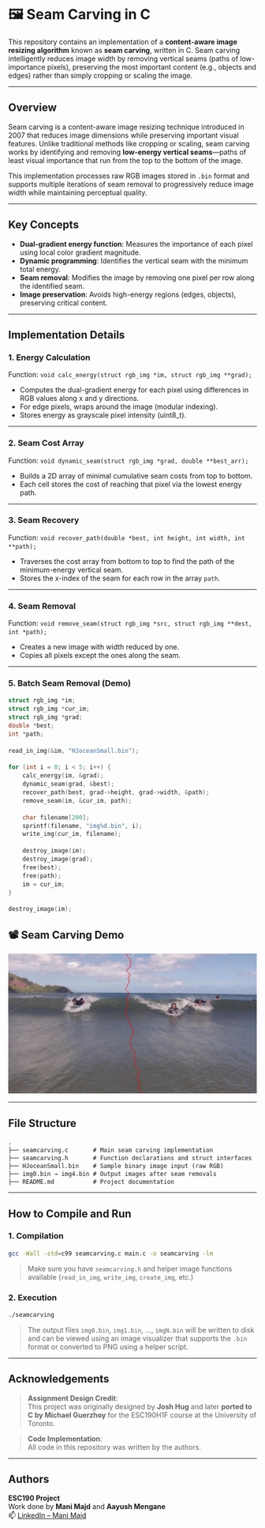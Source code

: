 # 🖼️ Seam Carving in C

This repository contains an implementation of a **content-aware image resizing algorithm** known as **seam carving**, written in C. Seam carving intelligently reduces image width by removing vertical seams (paths of low-importance pixels), preserving the most important content (e.g., objects and edges) rather than simply cropping or scaling the image.

---

## Overview

Seam carving is a content-aware image resizing technique introduced in 2007 that reduces image dimensions while preserving important visual features. Unlike traditional methods like cropping or scaling, seam carving works by identifying and removing **low-energy vertical seams**—paths of least visual importance that run from the top to the bottom of the image.

This implementation processes raw RGB images stored in `.bin` format and supports multiple iterations of seam removal to progressively reduce image width while maintaining perceptual quality.

---

## Key Concepts

- **Dual-gradient energy function**: Measures the importance of each pixel using local color gradient magnitude.
- **Dynamic programming**: Identifies the vertical seam with the minimum total energy.
- **Seam removal**: Modifies the image by removing one pixel per row along the identified seam.
- **Image preservation**: Avoids high-energy regions (edges, objects), preserving critical content.

---

## Implementation Details

### 1. Energy Calculation

Function: `void calc_energy(struct rgb_img *im, struct rgb_img **grad);`

- Computes the dual-gradient energy for each pixel using differences in RGB values along x and y directions.
- For edge pixels, wraps around the image (modular indexing).
- Stores energy as grayscale pixel intensity (uint8_t).

---

### 2. Seam Cost Array

Function: `void dynamic_seam(struct rgb_img *grad, double **best_arr);`

- Builds a 2D array of minimal cumulative seam costs from top to bottom.
- Each cell stores the cost of reaching that pixel via the lowest energy path.

---

### 3. Seam Recovery

Function: `void recover_path(double *best, int height, int width, int **path);`

- Traverses the cost array from bottom to top to find the path of the minimum-energy vertical seam.
- Stores the x-index of the seam for each row in the array `path`.

---

### 4. Seam Removal

Function: `void remove_seam(struct rgb_img *src, struct rgb_img **dest, int *path);`

- Creates a new image with width reduced by one.
- Copies all pixels except the ones along the seam.

---

### 5. Batch Seam Removal (Demo)

```c
struct rgb_img *im;
struct rgb_img *cur_im;
struct rgb_img *grad;
double *best;
int *path;

read_in_img(&im, "HJoceanSmall.bin");

for (int i = 0; i < 5; i++) {
    calc_energy(im, &grad);
    dynamic_seam(grad, &best);
    recover_path(best, grad->height, grad->width, &path);
    remove_seam(im, &cur_im, path);

    char filename[200];
    sprintf(filename, "img%d.bin", i);
    write_img(cur_im, filename);

    destroy_image(im);
    destroy_image(grad);
    free(best);
    free(path);
    im = cur_im;
}

destroy_image(im);
```


## 📽️ Seam Carving Demo

![Seam Carving Demo](https://raw.githubusercontent.com/ManiMajd89/SeamCarver-C-Content-Aware-Image-Resizer/main/Seam%20Carving.gif)


---

## File Structure

```
.
├── seamcarving.c       # Main seam carving implementation
├── seamcarving.h       # Function declarations and struct interfaces
├── HJoceanSmall.bin    # Sample binary image input (raw RGB)
├── img0.bin → img4.bin # Output images after seam removals
├── README.md           # Project documentation
```

---

## How to Compile and Run

### 1. Compilation

```bash
gcc -Wall -std=c99 seamcarving.c main.c -o seamcarving -lm
```

> Make sure you have `seamcarving.h` and helper image functions available (`read_in_img`, `write_img`, `create_img`, etc.)

### 2. Execution

```bash
./seamcarving
```

> The output files `img0.bin`, `img1.bin`, ..., `imgN.bin` will be written to disk and can be viewed using an image visualizer that supports the `.bin` format or converted to PNG using a helper script.


---

## Acknowledgements

> **Assignment Design Credit**:  
> This project was originally designed by **Josh Hug** and later **ported to C by Michael Guerzhoy** for the ESC190H1F course at the University of Toronto.

> **Code Implementation**:  
> All code in this repository was written by the authors.

---

## Authors

**ESC190 Project**  
Work done by **Mani Majd** and **Aayush Mengane**  
📫 [LinkedIn – Mani Majd](https://www.linkedin.com/in/mani-majd)
